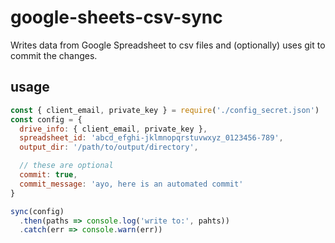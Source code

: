 google-sheets-csv-sync
======================

Writes data from Google Spreadsheet to csv files and (optionally) uses git to
commit the changes.

usage
-----

```javascript
const { client_email, private_key } = require('./config_secret.json')
const config = {
  drive_info: { client_email, private_key },
  spreadsheet_id: 'abcd_efghi-jklmnopqrstuvwxyz_0123456-789',
  output_dir: '/path/to/output/directory',

  // these are optional
  commit: true,
  commit_message: 'ayo, here is an automated commit'
}

sync(config)
  .then(paths => console.log('write to:', pahts))
  .catch(err => console.warn(err))
```
